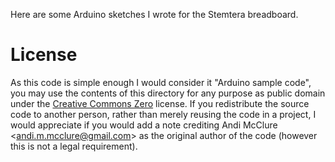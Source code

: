 Here are some Arduino sketches I wrote for the Stemtera breadboard.

# License

As this code is simple enough I would consider it "Arduino sample code", you may use the contents of this directory for any purpose as public domain under the [Creative Commons Zero](https://creativecommons.org/publicdomain/zero/1.0/legalcode.txt) license. If you redistribute the source code to another person, rather than merely reusing the code in a project, I would appreciate if you would add a note crediting Andi McClure <<andi.m.mcclure@gmail.com>> as the original author of the code (however this is not a legal requirement).
